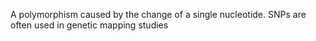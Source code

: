 A polymorphism caused by the change of a single nucleotide. SNPs are often used in genetic mapping studies